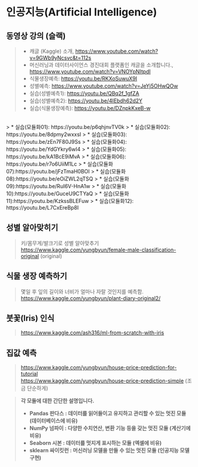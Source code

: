 # 인공지능(Artificial Intelligence)

## 동영상 강의 (슬랙)
> * 캐글 (Kaggle) 소개, https://www.youtube.com/watch?v=9GWb9yNcsvc&t=112s
> * 머신러닝과 데이터사이언스 경진대회 플랫폼인 캐글을 소개합니다., https://www.youtube.com/watch?v=VNOYpNItpdI
> * 식물생장예측: https://youtu.be/RKXoSuwuX9I
> * 성별예측: https://www.youtube.com/watch?v=JeYj5OHwQOw
> * 실습(성별예측1): https://youtu.be/QBq2f_1gfZA 
> * 실습(성별예측2): https://youtu.be/4IEbdh62d2Y
> * 실습(식물생장예측): https://youtu.be/DZnpkKxeB-w
<br/>
> * 실습(모듈화01): https://youtu.be/p6qhjnvTV0k
> * 실습(모듈화02): https://youtu.be/8dpmy2wxxsI
> * 실습(모듈화03): https://youtu.be/zEn7F80J9Ss 
> * 실습(모듈화04): https://youtu.be/YdGYkry6wI4 
> * 실습(모듈화05): https://youtu.be/kA1BcE9iMvA
> * 실습(모듈화06): https://youtu.be/r7o6UiiM1Lc 
> * 실습(모듈화07):https://youtu.be/jFzTmaH0BOI
> * 실습(모듈화08):https://youtu.be/eOiZWL2qTSQ
> * 실습(모듈화09):https://youtu.be/RuI6V-HnA1w
> * 실습(모듈화10):https://youtu.be/GuceU9CTYaQ
> * 실습(모듈화11):https://youtu.be/KzkssBLEFuw
> * 실습(모듈화12): https://youtu.be/L7CxEreBp8I

## 성별 알아맞히기
> 키/몸무게/발크기로 성별 알아맞추기 <br/>
> https://www.kaggle.com/yungbyun/female-male-classification-original (original)

## 식물 생장 예측하기
> 몇일 후 잎의 길이와 너비가 얼마나 자랄 것인지를 예측함. <br/>
> https://www.kaggle.com/yungbyun/plant-diary-original2/

## 붓꽃(Iris) 인식
> https://www.kaggle.com/ash316/ml-from-scratch-with-iris

## 집값 예측
> https://www.kaggle.com/yungbyun/house-price-prediction-for-tutorial <br/>
> https://www.kaggle.com/yungbyun/house-price-prediction-simple (조금 단순하게)

> **각 모듈에 대한 간단한 설명입니다.**
> * **Pandas 판다스 : 데이터를 읽어들이고 유지하고 관리할 수 있는 멋진 모듈 (데이터베이스에 비유)**
> * **NumPy 넘파이 : 다양한 수치연산, 변환 기능 등을 갖는 멋진 모듈 (계산기에 비유)** 
> * **Seaborn 시본 : 데이터를 멋지게 표시하는 모듈 (엑셀에 비유)**
> * **sklearn 싸이킷런 : 머신러닝 모델을 만들 수 있는 멋진 모듈 (인공지능 모델 구현)**
